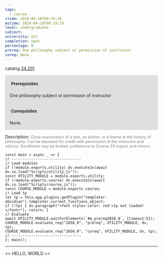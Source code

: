 ```yaml
---
tags:
  - course
ctime: 2024-04-18T00:19:29
mstime: 2024-04-18T00:19:29
level: undergraduate
subject: 
university: mit
completion: open
percentage: 0
prereq: One philosophy subject or permission of instructor
coreq: None.
---
```


catalog [24.201](http://student.mit.edu/catalog/m24a.html#24.201)

<span style="display: block; padding: 15px; background-color: rgb(100, 100, 100, 0.2);"><font id="m_prereq2858_0" style="display: block; font-family: Arial, sans-serif; font-weight: bold; padding: 5px">Prerequisites</font><br><span id="prereq2858_0">One philosophy subject or permission of instructor</span></span>
<span style="display: block; padding: 15px; background-color: rgb(100, 100, 100, 0.2);"><font id="m_coreq2858_0" style="display: block; font-family: Arial, sans-serif; font-weight: bold; padding: 5px">Corequisites</font><br><span id="coreq2858_0">None.</span></span>

<font style="">Description:</font>
<font style="color: grey; font-size: 0.8rem;">Close examination of a text, an author, or a theme in the history of philosophy. Can be repeated for credit with permission of the instructor and advisor. Enrollment may be limited; preference to Course 24 majors and minors.</font>

```dataviewjs
const main = async _ => {
// --------------------------------
// Load modules
if (!module.exports.utility) dv.executeJs(await dv.io.load("Scripts/utility.js"));
const UTILITY_MODULE = module.exports.utility;
if (!module.exports.course) dv.executeJs(await dv.io.load("Scripts/course.js"));
const COURSE_MODULE = module.exports.course;
// Load tp
let tp = this.app.plugins.getPlugin("templater-obsidian").templater.current_functions_object;
if (!tp) { dv.paragraph("<font style='color: red'>tp not loaded!</font>"); return; }
// Evaluate
await UTILITY_MODULE.waitForElements(`#m_prereq2858_0`, {timeout:5});
COURSE_MODULE.evaluate_req("2858_0", "prereq", UTILITY_MODULE, dv, tp);
COURSE_MODULE.evaluate_req("2858_0", "coreq", UTILITY_MODULE, dv, tp);
// --------------------------------
}; main();
```

---

<< HELLO, WORLD >>
